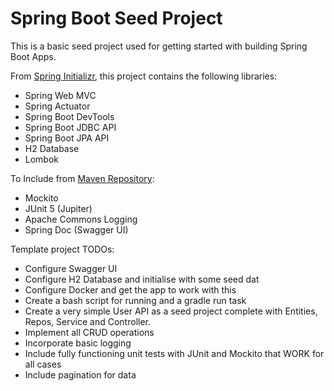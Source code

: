 # Spring Boot Seed Project
This is a basic seed project used for getting started with building Spring Boot Apps.

From [Spring Initializr](https://start.spring.io/), this project contains the following libraries: 
- Spring Web MVC
- Spring Actuator 
- Spring Boot DevTools
- Spring Boot JDBC API 
- Spring Boot JPA API
- H2 Database 
- Lombok 

To Include from [Maven Repository](https://mvnrepository.com/):
- Mockito 
- JUnit 5 (Jupiter)
- Apache Commons Logging
- Spring Doc (Swagger UI)

Template project TODOs: 
- Configure Swagger UI
- Configure H2 Database and initialise with some seed dat
- Configure Docker and get the app to work with this
- Create a bash script for running and a gradle run task
- Create a very simple User API as a seed project complete with Entities, Repos, Service and Controller.
- Implement all CRUD operations
- Incorporate basic logging
- Include fully functioning unit tests with JUnit and Mockito that WORK for all cases
- Include pagination for data
